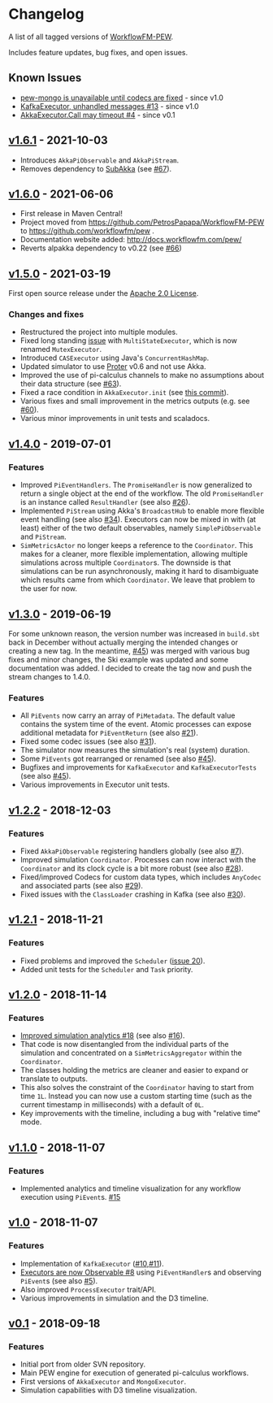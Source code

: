 # Changelog

A list of all tagged versions of [WorkflowFM-PEW](https://github.com/workflowfm/pew).

Includes feature updates, bug fixes, and open issues.

## Known Issues

* [pew-mongo is unavailable until codecs are fixed](https://github.com/workflowfm/pew/issues/65) - since v1.0
* [KafkaExecutor, unhandled messages #13](https://github.com/workflowfm/pew/issues/13) - since v1.0
* [AkkaExecutor.Call may timeout #4](https://github.com/workflowfm/pew/issues/4) - since v0.1


## [v1.6.1](https://github.com/workflowfm/pew/releases/tag/v1.6.1) - 2021-10-03

* Introduces `AkkaPiObservable` and `AkkaPiStream`.
* Removes dependency to [SubAkka](https://github.com/PetrosPapapa/SubAkka) (see [#67](https://github.com/workflowfm/pew/pull/67)).


## [v1.6.0](https://github.com/workflowfm/pew/releases/tag/v1.6.0) - 2021-06-06

* First release in Maven Central! 
* Project moved from https://github.com/PetrosPapapa/WorkflowFM-PEW to https://github.com/workflowfm/pew . 
* Documentation website added: http://docs.workflowfm.com/pew/
* Reverts alpakka dependency to v0.22 (see [#66](https://github.com/workflowfm/pew/issues/66))


## [v1.5.0](https://github.com/workflowfm/pew/releases/tag/v1.5.0) - 2021-03-19

First open source release under the [Apache 2.0 License](LICENSE).

### Changes and fixes

* Restructured the project into multiple modules.
* Fixed long standing [issue](https://github.com/workflowfm/pew/issues/9) with `MultiStateExecutor`, which is now renamed `MutexExecutor`.
* Introduced `CASExecutor` using Java's `ConcurrentHashMap`. 
* Updated simulator to use [Proter](https://github.com/workflowfm/proter) v0.6 and not use Akka.
* Improved the use of pi-calculus channels to make no assumptions about their data structure (see [#63](https://github.com/workflowfm/pew/pull/63)).
* Fixed a race condition in `AkkaExecutor.init` (see [this commit](https://github.com/workflowfm/pew/commit/06efc291434418b69ea790b8046438cfd77ea55e)).
* Various fixes and small improvement in the metrics outputs (e.g. see [#60](https://github.com/workflowfm/pew/pull/60)).
* Various minor improvements in unit tests and scaladocs.


## [v1.4.0](https://github.com/workflowfm/pew/releases/tag/v1.4.0) - 2019-07-01

### Features

* Improved `PiEventHandlers`. The `PromiseHandler` is now generalized to return a single object at the end of the workflow. The old `PromiseHandler` is an instance called `ResultHandler` (see also [#26](https://github.com/workflowfm/pew/issues/26)).
* Implemented `PiStream` using Akka's `BroadcastHub` to enable more flexible event handling (see also [#34](https://github.com/workflowfm/pew/issues/34)). Executors can now be mixed in with (at least) either of the two default observables, namely `SimplePiObservable` and `PiStream`.
* `SimMetricsActor` no longer keeps a reference to the `Coordinator`. This makes for a cleaner, more flexible implementation, allowing multiple simulations across multiple `Coordinator`s. The downside is that simulations can be run asynchronously, making it hard to disambiguate which results came from which `Coordinator`. We leave that problem to the user for now.


## [v1.3.0](https://github.com/workflowfm/pew/releases/tag/v1.3.0) - 2019-06-19

For some unknown reason, the version number was increased in `build.sbt` back in December without actually merging the intended changes or creating a new tag. In the meantime, [#45](https://github.com/workflowfm/pew/pull/45)) was merged with various bug fixes and minor changes, the Ski example was updated and some documentation was added. I decided to create the tag now and push the stream changes to 1.4.0.

### Features

* All `PiEvents` now carry an array of `PiMetadata`. The default value contains the system time of the event. Atomic processes can expose additional metadata for `PiEventReturn` (see also [#21](https://github.com/workflowfm/pew/issues/21)).
* Fixed some codec issues (see also [#31](https://github.com/workflowfm/pew/pull/31)).
* The simulator now measures the simulation's real (system) duration.
* Some `PiEvents` got rearranged or renamed (see also [#45](https://github.com/workflowfm/pew/pull/45)).
* Bugfixes and improvements for `KafkaExecutor` and `KafkaExecutorTests` (see also [#45](https://github.com/workflowfm/pew/pull/45)).
* Various improvements in Executor unit tests.


## [v1.2.2](https://github.com/workflowfm/pew/releases/tag/v1.2.2) - 2018-12-03

### Features

* Fixed `AkkaPiObservable` registering handlers globally (see also [#7](https://github.com/workflowfm/pew/issues/7)).
* Improved simulation `Coordinator`. Processes can now interact with the `Coordinator` and its clock cycle is a bit more robust (see also [#28](https://github.com/workflowfm/pew/issues/28)).
* Fixed/improved Codecs for custom data types, which includes `AnyCodec` and associated parts (see also [#29](https://github.com/workflowfm/pew/issues/29)).
* Fixed issues with the `ClassLoader` crashing in Kafka (see also [#30](https://github.com/workflowfm/pew/pull/30)).


## [v1.2.1](https://github.com/workflowfm/pew/releases/tag/v1.2.1) - 2018-11-21

### Features

* Fixed problems and improved the `Scheduler` ([issue 20](https://github.com/workflowfm/pew/issues/20)).
* Added unit tests for the `Scheduler` and `Task` priority.

## [v1.2.0](https://github.com/workflowfm/pew/releases/tag/v1.2.0) - 2018-11-14

### Features

* [Improved simulation analytics #18](https://github.com/workflowfm/pew/pull/18) (see also [#16](https://github.com/workflowfm/pew/issues/16)).
* That code is now disentangled from the individual parts of the simulation and concentrated on a `SimMetricsAggregator` within the `Coordinator`.
* The classes holding the metrics are cleaner and easier to expand or translate to outputs.
* This also solves the constraint of the `Coordinator` having to start from time `1L`. Instead you can now use a custom starting time (such as the current timestamp in milliseconds) with a default of `0L`.
* Key improvements with the timeline, including a bug with "relative time" mode.

## [v1.1.0](https://github.com/workflowfm/pew/releases/tag/v1.1.0) - 2018-11-07

### Features

* Implemented analytics and timeline visualization for any workflow execution using `PiEvent`s. [#15](https://github.com/workflowfm/pew/pull/15)


## [v1.0](https://github.com/workflowfm/pew/releases/tag/v1.0) - 2018-11-07

### Features

* Implementation of `KafkaExecutor` ([#10](https://github.com/workflowfm/pew/pull/10),[#11](https://github.com/workflowfm/pew/pull/11)).
* [Executors are now Observable #8](https://github.com/workflowfm/pew/pull/8) using `PiEventHandler`s and observing `PiEvent`s (see also [#5](https://github.com/workflowfm/pew/issues/5)).
* Also improved `ProcessExecutor` trait/API.
* Various improvements in simulation and the D3 timeline.


## [v0.1](https://github.com/workflowfm/pew/releases/tag/v0.1) - 2018-09-18

### Features

* Initial port from older SVN repository.
* Main PEW engine for execution of generated pi-calculus workflows.
* First versions of `AkkaExecutor` and `MongoExecutor`.
* Simulation capabilities with D3 timeline visualization.

